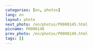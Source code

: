```yaml
---
categories: [en, photos]
lang: en
layout: photo
next_photo: /en/photos/P0000145.html
picname: P0000148
prev_photo: /en/photos/P0000149.html
tags: []
---
```

